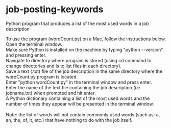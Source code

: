 # job-posting-keywords
Python program that produces a list of the most used words in a job description

To use the program (wordCount.py) on a Mac, follow the instructions below.<br />
Open the terminal window.<br />
Make sure Python is installed on the machine by typing "python --version" and pressing enter.<br />
Navigate to directory where program is stored (using cd command to change directories and ls to list files in each directory).<br />
Save a text (.txt) file of the job description in the same directory where the wordCount.py program is located.<br />
Enter "python wordCount.py" in the terminal window and press enter.<br />
Enter the name of the text file containing the job description (i.e. jobname.txt) when prompted and hit enter.<br />
A Python dictionary containing a list of the most used words and the number of times they appear will be presented in the terminal window.<br />
<br />
Note: the list of words will not contain commonly used words (such as: a, an, the, of, it, etc.) that have nothing to do with the job itself.

